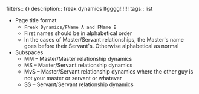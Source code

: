 filters:: {}
description:: freak dynamics lfgggg!!!!!!
tags:: list

- Page title format
	- `Freak Dynamics/FName A and FName B`
	- First names should be in alphabetical order
	- In the cases of Master/Servant relationships, the Master's name goes before their Servant's. Otherwise alphabetical as normal
- Subspaces
	- MM – Master/Master relationship dynamics
	- MS – Master/Servant relationship dynamics
	- MvS – Master/Servant relationship dynamics where the other guy is not your master or servant or whatever
	- SS – Servant/Servant relationship dynamics